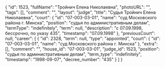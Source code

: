 {
    "id": 1523,
    "fullName": "Тройнич Елена Николаевна",
    "photoURL": "",
    "tags": [],
    "comment": "",
    "layout": "judge",
    "title": "Судья Тройнич Елена Николаевна",
    "court": {
        "id": "07-003-03-01",
        "name": "суд Московского района г. Минска",
        "position": "судья по административным делам",
        "termType": "indefinitely",
        "term": null,
        "description": "c 07.09.1998, бессрочно, по указу 435",
        "timestamp": "07.09.1998"
    },
    "previousCourt": null,
    "career": [
        {
            "id": 2328,
            "term": null,
            "type": "appointed",
            "court": {
                "id": "07-003-03-01",
                "name": "суд Московского района г. Минска"
            },
            "extra": [],
            "comment": "",
            "house_id": "07-003-03-01",
            "judge_id": 1523,
            "position": "судья по административным делам",
            "term_type": "indefinitely",
            "timestamp": "1998-09-07",
            "decree_number": "435"
        }
    ]
}